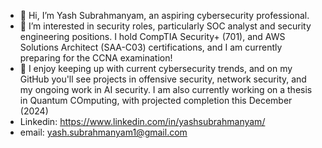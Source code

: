 - 👋 Hi, I’m Yash Subrahmanyam, an aspiring cybersecurity professional.
- 👀 I’m interested in security roles, particularly SOC analyst and security engineering positions. I hold CompTIA Security+ (701), and AWS Solutions Architect (SAA-C03) certifications, and I am currently preparing for the CCNA examination!
- 🌱 I enjoy keeping up with current cybersecurity trends, and on my GitHub you'll see projects in offensive security, network security, and my ongoing work in AI security. I am also currently working on a thesis in Quantum COmputing, with projected completion this December (2024)
- Linkedin: https://www.linkedin.com/in/yashsubrahmanyam/
- email: yash.subrahmanyam1@gmail.com

<!---
yashsubrahmanyam/yashsubrahmanyam is a ✨ special ✨ repository because its `README.md` (this file) appears on your GitHub profile.
You can click the Preview link to take a look at your changes.
--->
